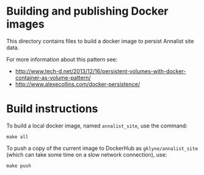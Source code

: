 # Building and publishing Docker images

This directory contains files to build a docker image to persist Annalist site data.

For more information about this pattern see:

* http://www.tech-d.net/2013/12/16/persistent-volumes-with-docker-container-as-volume-pattern/
* http://www.alexecollins.com/docker-persistence/

# Build instructions

To build a local docker image, named `annalist_site`, use the command:

    make all

To push a copy of the current image to DockerHub as `gklyne/annalist_site` (which can take some time on a slow network connection), use:

    make push

